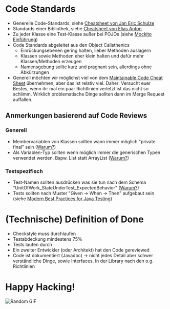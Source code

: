 # Code Standards

- Generelle Code-Standards, siehe [Cheatsheet von Jan Eric Schulze](https://gitlab.imn.htwk-leipzig.de/weicker/grapholution/-/blob/master/architecture/4-jschulze/JavaFX-BestPractices_1.pdf)
- Standards einer Bibliothek, siehe [Cheatsheet von Elias Anton](https://gitlab.imn.htwk-leipzig.de/weicker/grapholution/-/blob/master/architecture/6-eanton/Libraries-Cheatsheet_EliasAnton.pdf)
- Zu jeder Klasse eine Test-Klasse außer bei POJOs (siehe [Mockito Einführung](https://gitlab.imn.htwk-leipzig.de/weicker/grapholution/-/blob/master/architecture/5-bkillisch/src/test/java/workflowEval/AppTest.java))
- Code Standards abgeleitet aus den Object Calisthenics
    - Einrückungsebenen gering halten, lieber Methoden auslagern
    - Klassen sowie Methoden eher klein halten und dafür mehr Klassen/Methoden erzeugen
    - Namensgebung sollte kurz und prägnant sein, allerdings ohne Abkürzungen
- Generell möchten wir möglichst viel von dem [Maintainable Code Cheat Sheet](https://liviuoprisan.com/maintainable-code-cheat-sheet/) übernehmen, aber das ist relativ viel. Daher: Versucht euer Bestes, wenn ihr mal ein paar Richtlinien verletzt ist das nicht so schlimm. Wirklich problematische Dinge sollten dann im Merge Request auffallen. 

## Anmerkungen basierend auf Code Reviews

### Generell
- Membervariablen von Klassen sollten wann immer möglich "private final" sein ([Warum?](https://softwareengineering.stackexchange.com/a/98703))
- Als Variablen-Typ sollten wenn möglich immer die generischen Typen verwendet werden. Bspw. List statt ArrayList ([Warum?](https://stackoverflow.com/a/2279059))

### Testspezifisch
- Test-Namen sollten ausdrücken was sie tun nach dem Schema "UnitOfWork_StateUnderTest_ExpectedBehavior" ([Warum?](https://stackoverflow.com/a/1594049))
- Tests sollten nach Muster "Given -> When -> Then" aufgebaut sein (siehe [Modern Best Practices for Java Testing](https://phauer.com/2019/modern-best-practices-testing-java/))

# (Technische) Definition of Done
- Checkstyle muss durchlaufen
- Testabdeckung mindestens 75%
- Tests laufen durch
- Ein zweiter Entwickler (oder Architekt) hat den Code gereviewed
- Code ist dokumentiert (Javadoc) -> nicht jedes Detail aber schwer verständliche Dinge, sowie Interfaces. In der Library nach den o.g. Richtlinien

# Happy Hacking!
![Random GIF](https://media.giphy.com/media/KmHueA88mFABT9GkkR/giphy.gif)
